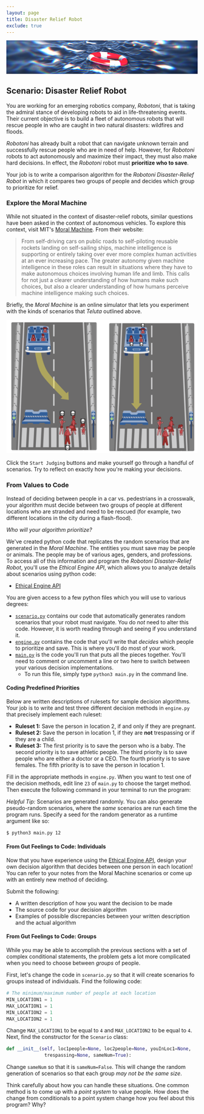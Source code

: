 ```yaml
---
layout: page
title: Disaster Relief Robot
exclude: true
---
```


![rescue](img/rescue.jpg)


## Scenario: Disaster Relief Robot

You are working for an emerging robotics company, _Robotoni_, that is taking the admiral stance of developing robots to aid in life-threatening events. Their current objective is to build a fleet of autonomous robots that will rescue people in who are caught in two natural disasters: wildfires and floods.

_Robotoni_ has already built a robot that can navigate unknown terrain and successfully rescue people who are in need of help. However, for _Robotoni_ robots to act autonomously and maximize their impact, they must also make hard decisions. In effect, the _Robotoni_ robot must **prioritize who to save**.

Your job is to write a comparison algorithm for the _Robotoni Disaster-Relief Robot_ in which it compares two groups of people and decides which group to prioritize for relief.


### Explore the Moral Machine
While not situated in the context of disaster-relief robots, similar questions have been asked in the context of autonomous vehicles. To explore this context, visit MIT's [Moral Machine](http://moralmachine.mit.edu/). From their website:

> From self-driving cars on public roads to self-piloting reusable rockets landing on self-sailing ships, machine intelligence is supporting or entirely taking over ever more complex human activities at an ever increasing pace. The greater autonomy given machine intelligence in these roles can result in situations where they have to make autonomous choices involving human life and limb. This calls for not just a clearer understanding of how humans make such choices, but also a clearer understanding of how humans perceive machine intelligence making such choices.

Briefly, the _Moral Machine_ is an online simulator that lets you experiment with the kinds of scenarios that _Teluta_ outlined above.

![moralmachine](img/moralmachine.png)

Click the `Start Judging` buttons and make yourself go through a handful of scenarios. Try to reflect on exactly how you're making your decisions.

### From Values to Code

Instead of deciding between people in a car vs. pedestrians in a crosswalk, your algorithm must decide between two groups of people at different locations who are stranded and need to be rescued (for example, two different locations in the city during a flash-flood).

_Who will your algorithm prioritize?_

We've created python code that replicates the random scenarios that are generated in the _Moral Machine_. The entities you must save may be people or animals. The people may be of various ages, genders, and professions. To access all of this information and program the _Robotoni Disaster-Relief Robot_, you'll use the _Ethical Engine API_, which allows you to analyze details about scenarios using python code:

- [Ethical Engine API](code/docs.html)

You are given access to a few python files which you will use to various degrees:
- [`scenario.py`](code/scenario.py) contains our code that automatically generates random scenarios that your robot must navigate. You do _not_ need to alter this code. However, it is worth reading through and seeing if you understand it.
- [`engine.py`](code/engine.py) contains the code that you'll write that _decides_ which people to prioritize and save. This is where you'll do most of your work.
- [`main.py`](code/main.py) is the code you'll run that puts all the pieces together. You'll need to comment or uncomment a line or two here to switch between your various decision implementations.
  - To run this file, simply type `python3 main.py` in the command line.


#### Coding Predefined Priorities
Below are written descriptions of rulesets for sample decision algorithms. Your job is to write and test three different decision methods in `engine.py` that precisely implement each ruleset:

- **Ruleset 1:** Save the person in location 2, if and only if they are pregnant.
- **Ruleset 2:** Save the person in location 1, if they are **not** trespassing or if they are a child.
- **Ruleset 3:** The first priority is to save the person who is a baby. The second priority is to save athletic people. The third priority is to save people who are either a doctor or a CEO. The fourth priority is to save females. The fifth priority is to save the person in location 1.

Fill in the appropriate methods in `engine.py`. When you want to test one of the decision methods, edit line `23` of `main.py` to choose the target method. Then execute the following command in your terminal to run the program:


_Helpful Tip:_ Scenarios are generated randomly. You can also generate pseudo-random scenarios, where the _same_ scenarios are run each time the program runs. Specify a seed for the random generator as a runtime argument like so:

```bash
$ python3 main.py 12
```

#### From Gut Feelings to Code: Individuals

Now that you have experience using the [Ethical Engine API](code/docs.html), design your own decision algorithm that decides between one person in each location! You can refer to your notes from the Moral Machine scenarios or come up with an entirely new method of deciding.

Submit the following:

- A written description of how you want the decision to be made
- The source code for your decision algorithm
- Examples of possible discrepancies between your written description and the actual algorithm

#### From Gut Feelings to Code: Groups
While you may be able to accomplish the previous sections with a set of complex conditional statements, the problem gets a lot more complicated when you need to choose between _groups_ of people.

First, let's change the code in `scenario.py` so that it will create scenarios fo groups instead of individuals. Find the following code:

```python
# The minimum/maximum number of people at each location
MIN_LOCATION1 = 1
MAX_LOCATION1 = 1
MIN_LOCATION2 = 1
MAX_LOCATION2 = 1
```
Change `MAX_LOCATION1` to be equal to `4` and `MAX_LOCATION2` to be equal to `4`. Next, find the constructor for the `Scenario` class:

```python
def __init__(self, loc1people=None, loc2people=None, youInLoc1=None,
              trespassing=None, sameNum=True):
```

Change `sameNum` so that it is `sameNum=False`. This will change the random generation of scenarios so that each group _may not be the same size_.

Think carefully about how you can handle these situations. One common method is to come up with a _point system_ to value people. How does the change from conditionals to a point system change how you feel about this program? Why?
